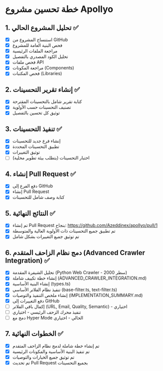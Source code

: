 # خطة تحسين مشروع Apollyo

## 1. تحليل المشروع الحالي ✅
- [x] استنساخ المشروع من GitHub
- [x] فحص البنية العامة للمشروع
- [x] مراجعة الملفات الرئيسية
- [x] تحليل الكود المصدري بالتفصيل
- [x] فحص ملفات API
- [x] مراجعة المكونات (Components)
- [x] فحص المكتبات (Libraries)

## 2. إنشاء تقرير التحسينات ✅
- [x] كتابة تقرير شامل بالتحسينات المقترحة
- [x] تصنيف التحسينات حسب الأولوية
- [x] توثيق كل تحسين بالتفصيل

## 3. تنفيذ التحسينات ✅
- [x] إنشاء فرع جديد للتحسينات
- [x] تطبيق التحسينات المحددة
- [x] توثيق التغييرات
- [ ] اختبار التحسينات (يتطلب بيئة تطوير محلية)

## 4. إنشاء Pull Request ✅
- [x] دفع الفرع إلى GitHub
- [x] إنشاء Pull Request
- [x] كتابة وصف شامل للتحسينات

## 5. النتائج النهائية ✅
- [x] تم إنشاء Pull Request بنجاح: https://github.com/Azeddinex/apollyo/pull/1
- [x] تم تطبيق جميع التحسينات ذات الأولوية العالية والمتوسطة
- [x] تم توثيق جميع التغييرات بشكل شامل

## 6. دمج نظام الزاحف المتقدم (Advanced Crawler Integration) ✅
- [x] تحليل الشيفرة المقدمة (Python Web Crawler - 2000 سطر)
- [x] إنشاء خطة تكييف شاملة (ADVANCED_CRAWLER_INTEGRATION.md)
- [x] إنشاء البنية الأساسية (types.ts)
- [x] تنفيذ نظام الفلاتر الأساسي (base-filter.ts, text-filter.ts)
- [x] إنشاء ملخص التنفيذ والتوصيات (IMPLEMENTATION_SUMMARY.md)
- [x] دفع التغييرات إلى GitHub
- [ ] إكمال باقي الفلاتر (URL, Email, Quality, Semantic) - اختياري
- [ ] تنفيذ محرك الزحف الرئيسي - اختياري
- [ ] دمج مع Hyper Mode الحالي - اختياري

## 7. الخطوات النهائية ✅
- [x] تم إنشاء خطة شاملة لدمج نظام الزاحف المتقدم
- [x] تم تنفيذ البنية الأساسية والمكونات الرئيسية
- [x] تم توثيق جميع الخيارات والتوصيات
- [x] تم تحديث Pull Request بجميع التحسينات